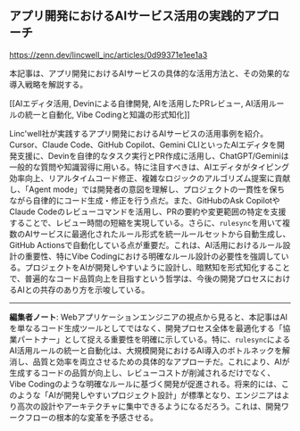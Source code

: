 ## アプリ開発におけるAIサービス活用の実践的アプローチ

https://zenn.dev/lincwell_inc/articles/0d99371e1ee1a3

本記事は、アプリ開発におけるAIサービスの具体的な活用方法と、その効果的な導入戦略を解説する。

[[AIエディタ活用, Devinによる自律開発, AIを活用したPRレビュー, AI活用ルールの統一と自動化, Vibe Codingと知識の形式知化]]

Linc'well社が実践するアプリ開発におけるAIサービスの活用事例を紹介。Cursor、Claude Code、GitHub Copilot、Gemini CLIといったAIエディタを開発支援に、Devinを自律的なタスク実行とPR作成に活用し、ChatGPT/Geminiは一般的な質問や知識習得に用いる。特に注目すべきは、AIエディタがタイピング効率向上、リアルタイムコード修正、複雑なロジックのアルゴリズム提案に貢献し、「Agent mode」では開発者の意図を理解し、プロジェクトの一貫性を保ちながら自律的にコード生成・修正を行う点だ。また、GitHubのAsk CopilotやClaude Codeのレビューコマンドを活用し、PRの要約や変更範囲の特定を支援することで、レビュー時間の短縮を実現している。さらに、`rulesync`を用いて複数のAIサービスに最適化されたルール形式を統一ルールセットから自動生成し、GitHub Actionsで自動化している点が重要だ。これは、AI活用におけるルール設計の重要性、特にVibe Codingにおける明確なルール設計の必要性を強調している。プロジェクトをAIが開発しやすいように設計し、暗黙知を形式知化することで、普遍的なコード品質向上を目指すという哲学は、今後の開発プロセスにおけるAIとの共存のあり方を示唆している。

---

**編集者ノート**: Webアプリケーションエンジニアの視点から見ると、本記事はAIを単なるコード生成ツールとしてではなく、開発プロセス全体を最適化する「協業パートナー」として捉える重要性を明確に示している。特に、`rulesync`によるAI活用ルールの統一と自動化は、大規模開発におけるAI導入のボトルネックを解消し、品質と効率を両立させるための具体的なアプローチだ。これにより、AIが生成するコードの品質が向上し、レビューコストが削減されるだけでなく、Vibe Codingのような明確なルールに基づく開発が促進される。将来的には、このような「AIが開発しやすいプロジェクト設計」が標準となり、エンジニアはより高次の設計やアーキテクチャに集中できるようになるだろう。これは、開発ワークフローの根本的な変革を予感させる。